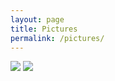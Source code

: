 ```yaml
---
layout: page
title: Pictures
permalink: /pictures/
---
```


<img class="batata" src="https://lh3.googleusercontent.com/pw/AIL4fc9ul4gE9zgOID01Y0Rcdlt_jSmtCGnOCxeXKTZyk5zgnSYkACNN7-rTOq1W3reAjyfegb9-P7SojRSibautwdUvcZ4D6p3gi6-L42YLZPOMgIyt2kbK_PEtk5ZpHe_6xb7kdWfO4hsecmX7boiO-oElQiUyEoytjcG4ibYPq436RRcXcv3Rp5HnzwzDDWtD4kIUvKLSnmXAY3d3KeWyYA-6id3d0cnXshR5ZVBd_HSpKyMglGubt1LyFZIKgEptgvAuiQdlK9befZXpRgORCYbtkMasKDze1Zei1YC2e1Gdfu-JYYpk-KL8V5nmcTQGNUB3_ZTfBo2O2AwjzIBrr-Gkm4elRU5ViiMoXV6sjOQs9Q3_lSva2aQWuuB39hK4Rl5lAtyjO1uCTn01FtyXqLHXwe7RVzK5X9QpSKwquzYm-fPqobw7ISAfeWL-FTJabUFYIscFLee-EEeWIuaRy3qm_NED5k5SW3W2W8mHh4SW-l7I0ym6SSUoZEYp0_HZ3KxhEtrvcfXmyrK8OWkjHCazfeZwr4BPQY88mBldYa41yEkRkPzCZytA9Obt327VR51E0qEgZqsWOjspge0_yZDbQanmC6a8iHMh1d_eXCwAjYILG26UfRMfTZtpqs6MdsXZlkvq4WJ1-_5Gi_nLaZagxCGAN1fZ2GRMB3YRpkTv9LU86arzzH8TDDAyQ83Qh1Xgrbalt8N5KOiQyX97U1E1DtQW-VroQMMKYcO8b8VLGdzmWdsj6sXYZlGlwKR7Dx75EwajTgf0OB8XR2rfsZEbXxrmg83JptzsCmTipIJBj601-CqbcgtrxQw6yZDm8nU97kisS3NOwbcR1zJDLz5b0QfyjBafSMzIrK5qsSLsQvW7SSwIlE8FWEDEilH32G68nHaCriA1GZKKRjlwhc07cp2tHIHY2K33usUh-Wspwourh-WQcUp7f-BPMeqezlCEiJX9RSHw383X3vI=w164-h366-no?authuser=0">

<img class="pure" src="https://lh3.googleusercontent.com/pw/AIL4fc9JwKj6il3GS_WxMckOJZL0IdarZqLA_iLtjVQxfteLCXTrelSlQhwFY4n8NefYKERl8IopHtXbWG0fz9KUzyLpfpVTsHXxG9WX9YOrHDwdAQhVE_L3aRfQJUrUMiYj_5QGHTpbhBr4rOg4Y-Pi3UCxuhzmEB1EuZwIymPs5114asSoOtgIzvxLrF2XnW7CXTiZ_0wsKMwadJ72oTwfcq21EOIPkVcyC9RQSRCXocXKX9T0sdPesB2w92xj5WgGqxT3T8zSWVZCU4Hqy5V5bD1jPdS-Ou1XQumIjHz8Ru3Cg0QRV-iYVBkKWyPyapBZKeqASgN8vnyrWuZqrazFeuL2tT07T0-fv-NjCU7261ztvmRc6sk_ce7UnYg7dydYavnsFwPqsho9NY_26w58kkEXzoJU2PDEVK1Pct-BagObQST67ITpr8ZcsoQfuATkZVY1UHd2vMu3sqNl0npeOzkZcrgJ-uNbhutOImi9AvvdmLyiu-lV-wRXxkLb7wE7I5bRoIZc2ZPauWGfs44-ktrvIDow94jWnhmxMO5Kq51QeL96ptVmTgC8HOpeeRrBXBNnX5HQdZetruxSw211FnoGIloKIMfYQRFfUt28YXpRxsbg9dU0K7EDLGCADOTPFfLiGIB5JiBsX924bocfvu9vcDmUb7AT--Sk8rica4RFdM1kJ1F2eiCgC4chgBZTtf0yQqPXK_xtOw7ZsFBrr0Eu2tNE6jIdZN4Z9ixQAAfcr7rDKN7ZmFW0e41cV-c8G97-gNNl-qzWPyrzJW7YvYyK8bRxXyHk1-ZGZ5M8jf5gXdfYALKWEWe0oVD_J1LmiU9IYDpQ8tSr9jy0hQJdCI26zZ0NoQKHLj8SoT4AeY7yroWQQyFyarlmP7A_1pYBOyj1JZufn2-ofuCL2KaaOCrsaqvWY81euKLMvv-IVi066EH_iDs-pg4GJOhRGtHXT4STLc9S7BS-4soqV68=w247-h329-no?authuser=0">